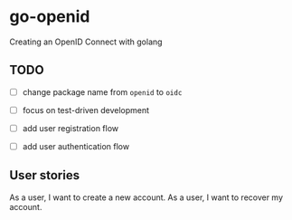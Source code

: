 # go-openid

Creating an OpenID Connect with golang

## TODO

- [ ] change package name from `openid` to `oidc`
- [ ] focus on test-driven development
- [ ] add user registration flow
- [ ] add user authentication flow


## User stories

As a user, I want to create a new account.
As a user, I want to recover my account.

